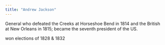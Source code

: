 ```yaml
---
title: "Andrew Jackson"
---
```

General who defeated the Creeks at Horseshoe Bend in 1814 and the British at New Orleans in 1815; became the seventh president of the US.

won elections of 1828 &amp; 1832

